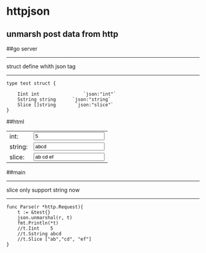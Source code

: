 httpjson
==
unmarsh post data from http
-
##go server
***
struct define whith json tag
***
    type test struct {

        Iint int                `json:"int"`
        Sstring string      `json:"string`
        Slice []string       `json:"slice"`
    }
##html
    <form method="POST" action="assign_profile">
        <table>
        <tr><td>int:</td><td><input type="text" name="int" value="5"/></td></tr>
        <tr><td>string:</td><td><input type="text" name="string" value="abcd"/></td></tr>
        <tr><td>slice:</td><td><input type="text" name="slice" value="ab cd ef"/></td></tr>
        </table>
    </form>

##main
***
slice only support string now
***
    func Parse(r *http.Request){
        t := &test{}
        json.unmarshal(r, t)
        fmt.Println(*t)
        //t.Iint    5
        //t.Sstring abcd
        //t.Slice ["ab","cd", "ef"]
    }
